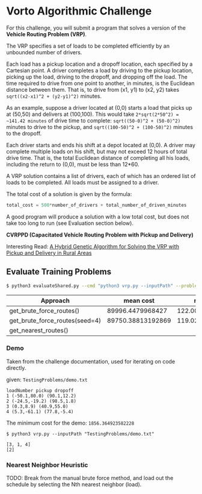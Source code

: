 # Vorto Algorithmic Challenge

For this challenge, you will submit a program that solves a version of the **Vehicle Routing
Problem (VRP)**.

The VRP specifies a set of loads to be completed efficiently by an unbounded number of
drivers.

Each load has a pickup location and a dropoff location, each specified by a Cartesian point. A
driver completes a load by driving to the pickup location, picking up the load, driving to the
dropoff, and dropping off the load. The time required to drive from one point to another, in
minutes, is the Euclidean distance between them. That is, to drive from (x1, y1) to (x2,
y2) takes `sqrt((x2-x1)^2 + (y2-y1)^2)` minutes.

As an example, suppose a driver located at (0,0) starts a load that picks up at (50,50) and
delivers at (100,100). This would take `2*sqrt(2*50^2) = ~141.42 minutes` of drive time
to complete: `sqrt((50-0)^2 + (50-0)^2)` minutes to drive to the pickup, and
`sqrt((100-50)^2 + (100-50)^2)` minutes to the dropoff.

Each driver starts and ends his shift at a depot located at (0,0). A driver may complete
multiple loads on his shift, but may not exceed 12 hours of total drive time. That is, the total
Euclidean distance of completing all his loads, including the return to (0,0), must be less than
12*60.

A VRP solution contains a list of drivers, each of which has an ordered list of loads to be
completed. All loads must be assigned to a driver.

The total cost of a solution is given by the formula:

```python
total_cost = 500*number_of_drivers + total_number_of_driven_minutes
```

A good program will produce a solution with a low total cost, but does not take too long to run
(see Evaluation section below).

**CVRPPD (Capacitated Vehicle Routing Problem with Pickup and Delivery)**

Interesting Read: [A Hybrid Genetic Algorithm for Solving the VRP with Pickup and Delivery
in Rural Areas](https://scholarspace.manoa.hawaii.edu/server/api/core/bitstreams/6e73b15f-13ae-489a-b8b9-3a4fcb9e57ba/content)

## Evaluate Training Problems

```bash
$ python3 evaluateShared.py --cmd "python3 vrp.py --inputPath" --problemDir "TrainingProblems"
```

| Approach                       | mean cost          | mean run time        |
|--------------------------------|--------------------|----------------------|
| get_brute_force_routes()       | 89996.4479968427   | 122.00418710708618ms |
| get_brute_force_routes(seed=4) | 89750.38813192869  | 119.0253734588623ms  |
| get_nearest_routes()           |                    |                      |

### Demo

Taken from the challenge documentation, used for iterating on code directly.

given: `TestingProblems/demo.txt`

```
loadNumber pickup dropoff
1 (-50.1,80.0) (90.1,12.2)
2 (-24.5,-19.2) (98.5,1.8)
3 (0.3,8.9) (40.9,55.0)
4 (5.3,-61.1) (77.8,-5.4)
```

The minimum cost for the demo: `1856.364923582228`

```shell
$ python3 vrp.py --inputPath "TestingProblems/demo.txt"

[3, 1, 4]
[2]
```

### Nearest Neighbor Heuristic

TODO: Break from the manual brute force method, and load out the schedule by
selecting the Nth nearest neighbor (load).